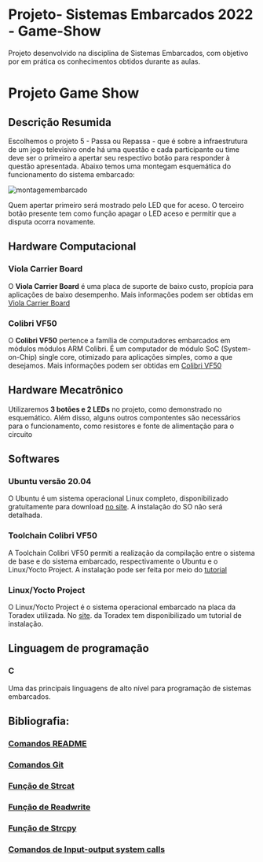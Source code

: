 # Projeto- Sistemas Embarcados 2022 - Game-Show
Projeto desenvolvido na disciplina de Sistemas Embarcados, com objetivo por em prática os conhecimentos obtidos durante as aulas.

# Projeto Game Show

## Descrição Resumida
Escolhemos o projeto 5 - Passa ou Repassa - que é sobre a infraestrutura de um jogo televisivo onde há uma questão e cada participante ou time deve ser o primeiro a apertar seu respectivo botão para responder à questão apresentada. Abaixo temos uma montegam esquemática do funcionamento do sistema embarcado:

![montagemembarcado](https://user-images.githubusercontent.com/80857074/208327480-41a2d2ed-dd0f-486d-82e7-e23f93287538.png)

Quem apertar primeiro será mostrado pelo LED que for aceso. O terceiro botão presente tem como função apagar o LED aceso e permitir que a disputa ocorra novamente.

## Hardware Computacional
### Viola Carrier Board
O __Viola Carrier Board__ é uma placa de suporte de baixo custo, propícia para aplicações de baixo desempenho. Mais informações podem ser obtidas em [Viola Carrier Board](https://www.toradex.com/pt-br/products/carrier-board/viola-carrier-board)

### __Colibri VF50__
O __Colibri VF50__ pertence a família de computadores embarcados em módulos módulos ARM Colibri. É um computador de módulo SoC (System-on-Chip) single core, otimizado para aplicações simples, como a que desejamos. Mais informações podem ser obtidas em  [Colibri VF50](https://www.toradex.com/pt-br/computer-on-modules/colibri-arm-family/nxp-freescale-vybrid-vf5xx)

## Hardware Mecatrônico
Utilizaremos **3 botões e 2 LEDs** no projeto, como demonstrado no esquemático. Além disso, alguns outros compontentes são necessários para o funcionamento, como resistores e fonte de alimentação para o circuito

## Softwares
### Ubuntu versão 20.04
O Ubuntu é um sistema operacional Linux completo, disponibilizado gratuitamente para download [no site](https://ubuntu.com/). A instalação do SO não será detalhada.

### Toolchain Colibri VF50
A Toolchain Colibri VF50 permiti a realização da compilação entre o sistema de base e do sistema embarcado, respectivamente o Ubuntu e o Linux/Yocto Project.
A instalação pode ser feita por meio do [tutorial](https://developer-archives.toradex.com/getting-started/module-2-my-first-hello-world-in-c/configure-toolchain-colibri-vfxx?som=colibri-vf50&board=iris-carrier-board&os=linux&desktop=linux)

### Linux/Yocto Project
O Linux/Yocto Project é o sistema operacional embarcado na placa da Toradex utilizada. No [site](https://developer-archives.toradex.com/getting-started/module-1-from-the-box-to-the-shell/update-the-linux-image-iris-carrier-board-colibri-vfxx?som=colibri-vf50&board=iris-carrier-board&os=linux&desktop=linux). 
 da Toradex tem disponibilizado um tutorial de instalação.

## Linguagem de programação
### C  
Uma das principais linguagens de alto nível para programação de sistemas embarcados.

## Bibliografia:
### [Comandos README](https://raullesteves.medium.com/github-como-fazer-um-readme-md-bonit%C3%A3o-c85c8f154f8)
### [Comandos Git](https://comandosgit.github.io/)
### [Função de Strcat](https://www.geeksforgeeks.org/strcat-function-in-c-c-with-example/)
### [Função de Readwrite](https://www.geeksforgeeks.org/readwrite-structure-file-c/?ref=rp)
### [Função de Strcpy](https://www.geeksforgeeks.org/strcpy-in-c-cpp/)
### [Comandos de Input-output system calls](https://www.geeksforgeeks.org/input-output-system-calls-c-create-open-close-read-write/)
